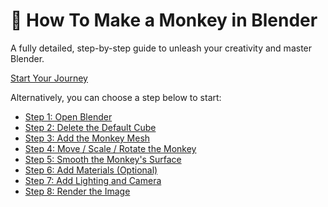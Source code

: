 <div class="hero animated">
  <h1 class="hero-title">🐒 How To Make a Monkey in Blender</h1>
  <p class="hero-subtitle">A fully detailed, step-by-step guide to unleash your creativity and master Blender.</p>
  <a class="btn hero-btn" href="step1_open_blender">Start Your Journey</a>
</div>


Alternatively, you can choose a step below to start:

- [Step 1: Open Blender](step1_open_blender.md)
- [Step 2: Delete the Default Cube](step2_delete_cube.md)
- [Step 3: Add the Monkey Mesh](step3_add_monkey.md)
- [Step 4: Move / Scale / Rotate the Monkey](step4_move_scale_rotate.md)
- [Step 5: Smooth the Monkey's Surface](step5_smooth_surface.md)
- [Step 6: Add Materials (Optional)](step6_add_materials.md)
- [Step 7: Add Lighting and Camera](step7_lighting_and_camera.md)
- [Step 8: Render the Image](step8_render_image.md)